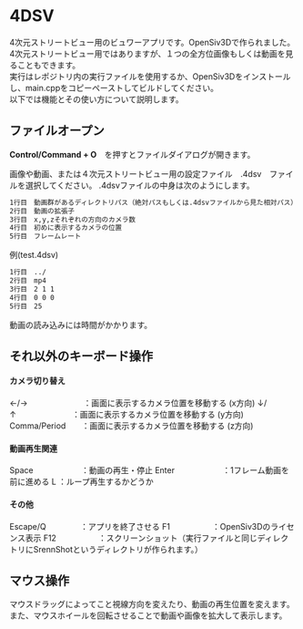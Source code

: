 # 4DSV
 
4次元ストリートビュー用のビュワーアプリです。OpenSiv3Dで作られました。  
4次元ストリートビュー用ではありますが、１つの全方位画像もしくは動画を見ることもできます。  
実行はレポジトリ内の実行ファイルを使用するか、OpenSiv3Dをインストールし、main.cppをコピーペーストしてビルドしてください。  
以下では機能とその使い方について説明します。
 
 
 
## ファイルオープン

**Control/Command + O**　を押すとファイルダイアログが開きます。


画像や動画、または４次元ストリートビュー用の設定ファイル　.4dsv　ファイルを選択してください。
.4dsvファイルの中身は次のようにします。
```bash
1行目　動画群があるディレクトリパス（絶対パスもしくは.4dsvファイルから見た相対パス）
2行目　動画の拡張子
3行目　x,y,zそれぞれの方向のカメラ数
4行目　初めに表示するカメラの位置
5行目　フレームレート
```

例(test.4dsv)
```bash
1行目　../
2行目　mp4
3行目　2 1 1
4行目　0 0 0
5行目　25
```
動画の読み込みには時間がかかります。

## それ以外のキーボード操作
#### カメラ切り替え
←/→　　　　　　　：画面に表示するカメラ位置を移動する (x方向)
↓/↑　　　　　　　：画面に表示するカメラ位置を移動する (y方向)
Comma/Period　　：画面に表示するカメラ位置を移動する (z方向)

#### 動画再生関連
Space　　　　　　：動画の再生・停止
Enter　　　　　　：1フレーム動画を前に進める
L               ：ループ再生するかどうか

#### その他
Escape/Q　　　　 ：アプリを終了させる
F1　　　　　     ：OpenSiv3Dのライセンス表示
F12　　　　　    ：スクリーンショット（実行ファイルと同じディレクトリにSrennShotというディレクトリが作られます。）


## マウス操作
マウスドラッグによってこと視線方向を変えたり、動画の再生位置を変えます。
また、マウスホイールを回転させることで動画や画像を拡大して表示します。


